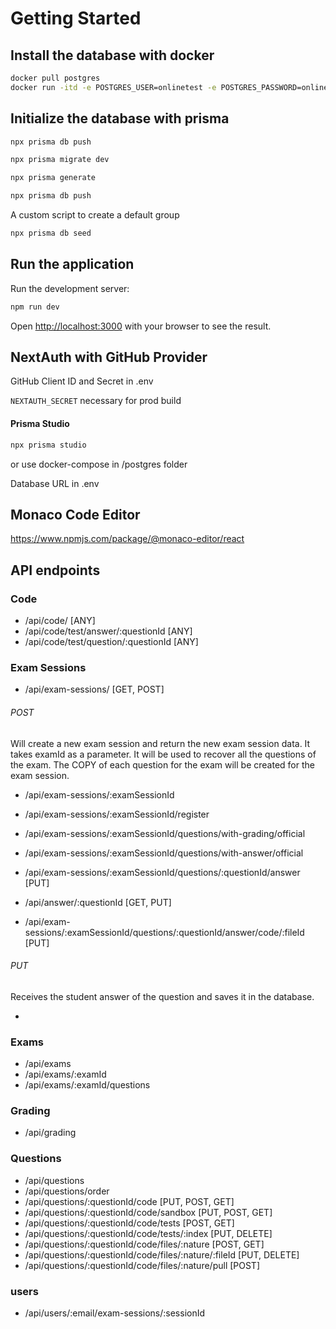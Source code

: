 # Getting Started

## Install the database with docker

```bash
docker pull postgres
docker run -itd -e POSTGRES_USER=onlinetest -e POSTGRES_PASSWORD=onlinetest -p 5432:5432 -v data:/var/lib/postgresql/data --name postgresql postgres
```

## Initialize the database with prisma

```bash
npx prisma db push
```

```bash
npx prisma migrate dev
```

```bash
npx prisma generate
```

```bash
npx prisma db push
```
A custom script to create a default group
```bash
npx prisma db seed 
```

## Run the application

Run the development server:

```bash
npm run dev
```

Open [http://localhost:3000](http://localhost:3000) with your browser to see the result.

## NextAuth with GitHub Provider

GitHub Client ID and Secret in .env

`NEXTAUTH_SECRET` necessary for prod build

#### Prisma Studio

```bash
npx prisma studio
```
or use docker-compose in /postgres folder

Database URL in .env

## Monaco Code Editor

https://www.npmjs.com/package/@monaco-editor/react

## API endpoints

### Code

- /api/code/ [ANY]
- /api/code/test/answer/:questionId [ANY]
- /api/code/test/question/:questionId [ANY]

### Exam Sessions

- /api/exam-sessions/ [GET, POST]

###### POST

Will create a new exam session and return the new exam session data.
It takes examId as a parameter. It will be used to recover all the questions of the exam.
The COPY of each question for the exam will be created for the exam session.

- /api/exam-sessions/:examSessionId
- /api/exam-sessions/:examSessionId/register
- /api/exam-sessions/:examSessionId/questions/with-grading/official
- /api/exam-sessions/:examSessionId/questions/with-answer/official
- /api/exam-sessions/:examSessionId/questions/:questionId/answer [PUT]

- /api/answer/:questionId [GET, PUT]
- /api/exam-sessions/:examSessionId/questions/:questionId/answer/code/:fileId [PUT]

###### PUT

Receives the student answer of the question and saves it in the database.

-

### Exams

- /api/exams
- /api/exams/:examId
- /api/exams/:examId/questions

### Grading

- /api/grading

### Questions

- /api/questions
- /api/questions/order
- /api/questions/:questionId/code [PUT, POST, GET]
- /api/questions/:questionId/code/sandbox [PUT, POST, GET]
- /api/questions/:questionId/code/tests [POST, GET]
- /api/questions/:questionId/code/tests/:index [PUT, DELETE]
- /api/questions/:questionId/code/files/:nature [POST, GET]
- /api/questions/:questionId/code/files/:nature/:fileId [PUT, DELETE]
- /api/questions/:questionId/code/files/:nature/pull [POST]

### users

- /api/users/:email/exam-sessions/:sessionId
